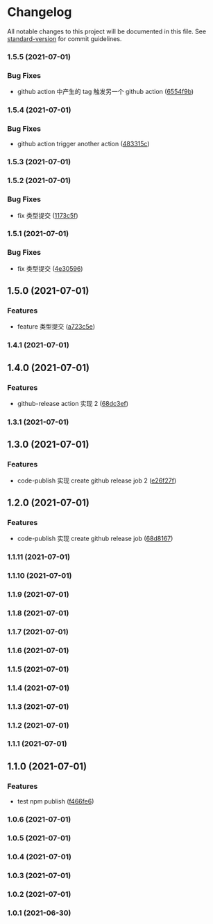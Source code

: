 # Changelog

All notable changes to this project will be documented in this file. See [standard-version](https://github.com/conventional-changelog/standard-version) for commit guidelines.

### 1.5.5 (2021-07-01)


### Bug Fixes

* github action 中产生的 tag 触发另一个 github action ([6554f9b](https://github.com/FED-CLUB/example/commit/6554f9b8639019b81a05659cbd5e93eae4e6db32))

### 1.5.4 (2021-07-01)


### Bug Fixes

* github action trigger another action ([483315c](https://github.com/FED-CLUB/example/commit/483315c952eaf05bf22eb38af7ddc0ce6856afa7))

### 1.5.3 (2021-07-01)

### 1.5.2 (2021-07-01)


### Bug Fixes

* fix 类型提交 ([1173c5f](https://github.com/FED-CLUB/example/commit/1173c5fdb44dad402bbc201e12145e4fb58f4f27))

### 1.5.1 (2021-07-01)


### Bug Fixes

* fix 类型提交 ([4e30596](https://github.com/FED-CLUB/example/commit/4e305960e7da88e067b28595c9bdd1ea2b5dee15))

## 1.5.0 (2021-07-01)


### Features

* feature 类型提交 ([a723c5e](https://github.com/FED-CLUB/example/commit/a723c5e4f4586944c3968979f2108607b170ed53))

### 1.4.1 (2021-07-01)

## 1.4.0 (2021-07-01)


### Features

* github-release action 实现 2 ([68dc3ef](https://github.com/FED-CLUB/example/commit/68dc3efbbef8b98a418dcbc76cf9d661ea925e13))

### 1.3.1 (2021-07-01)

## 1.3.0 (2021-07-01)


### Features

* code-publish 实现 create github release job 2 ([e26f27f](https://github.com/FED-CLUB/example/commit/e26f27fa18e6445ce8057b9e1c31efc7e27fa213))

## 1.2.0 (2021-07-01)


### Features

* code-publish 实现 create github release job ([68d8167](https://github.com/FED-CLUB/example/commit/68d8167d6c7205acacdfb31d1c151b07f1d6cdb2))

### 1.1.11 (2021-07-01)

### 1.1.10 (2021-07-01)

### 1.1.9 (2021-07-01)

### 1.1.8 (2021-07-01)

### 1.1.7 (2021-07-01)

### 1.1.6 (2021-07-01)

### 1.1.5 (2021-07-01)

### 1.1.4 (2021-07-01)

### 1.1.3 (2021-07-01)

### 1.1.2 (2021-07-01)

### 1.1.1 (2021-07-01)

## 1.1.0 (2021-07-01)


### Features

* test npm publish ([f466fe6](https://github.com/FED-CLUB/example/commit/f466fe6b233d33b16ee3f4322ee51909d97ccab2))

### 1.0.6 (2021-07-01)

### 1.0.5 (2021-07-01)

### 1.0.4 (2021-07-01)

### 1.0.3 (2021-07-01)

### 1.0.2 (2021-07-01)

### 1.0.1 (2021-06-30)
